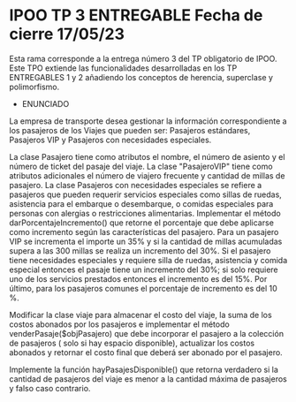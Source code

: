 # IPOO TP 3 ENTREGABLE Fecha de cierre 17/05/23

Esta rama corresponde a la entrega número 3 del TP obligatorio de IPOO.
Este TPO extiende las funcionalidades desarrolladas en los TP ENTREGABLES 1 y 2 añadiendo los conceptos de herencia, superclase y polimorfismo.

* ENUNCIADO

La empresa de transporte desea gestionar la información correspondiente a los pasajeros de los Viajes que pueden ser:
Pasajeros estándares, Pasajeros VIP y Pasajeros con necesidades especiales.

La clase Pasajero tiene como atributos el nombre, el número de asiento y el número de ticket del pasaje del viaje. La clase "PasajeroVIP" tiene como atributos adicionales el número de viajero frecuente y cantidad de millas de pasajero. La clase Pasajeros con necesidades especiales se refiere a pasajeros que pueden requerir servicios especiales como sillas de ruedas, asistencia para el embarque o desembarque, o comidas especiales para personas con alergias o restricciones alimentarias. Implementar el método darPorcentajeIncremento() que retorne el porcentaje que debe aplicarse como incremento según las características del pasajero. Para un pasajero VIP se incrementa el importe un 35% y si la cantidad de millas acumuladas supera a las 300 millas se realiza un incremento del 30%. Si el pasajero tiene necesidades especiales y requiere silla de ruedas, asistencia y comida especial entonces el pasaje tiene un incremento del 30%; si solo requiere uno de los servicios prestados entonces el incremento es del 15%. Por último, para los pasajeros comunes el porcentaje de incremento es del 10 %.

Modificar la clase viaje para almacenar el costo del viaje, la suma de los costos abonados por los pasajeros e implementar el método venderPasaje($objPasajero) que debe incorporar el pasajero a la colección de pasajeros ( solo si hay espacio disponible), actualizar los costos abonados y retornar el costo final que deberá ser abonado por el pasajero.

Implemente la función hayPasajesDisponible() que retorna verdadero si la cantidad de pasajeros del viaje es menor a la cantidad máxima de pasajeros y falso caso contrario.